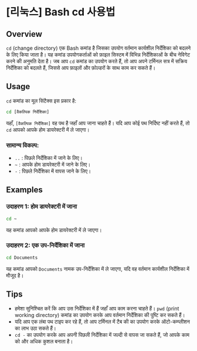 # [리눅스] Bash cd 사용법

## Overview
`cd` (change directory) एक Bash कमांड है जिसका उपयोग वर्तमान कार्यशील निर्देशिका को बदलने के लिए किया जाता है। यह कमांड उपयोगकर्ताओं को फ़ाइल सिस्टम में विभिन्न निर्देशिकाओं के बीच नेविगेट करने की अनुमति देता है। जब आप `cd` कमांड का उपयोग करते हैं, तो आप अपने टर्मिनल सत्र में सक्रिय निर्देशिका को बदलते हैं, जिससे आप फ़ाइलों और फ़ोल्डरों के साथ काम कर सकते हैं।

## Usage
`cd` कमांड का मूल सिंटैक्स इस प्रकार है:

```bash
cd [वैकल्पिक निर्देशिका]
```

यहाँ, `[वैकल्पिक निर्देशिका]` वह पथ है जहाँ आप जाना चाहते हैं। यदि आप कोई पथ निर्दिष्ट नहीं करते हैं, तो `cd` आपको आपके होम डायरेक्टरी में ले जाएगा।

### सामान्य विकल्प:
- `..` : पिछले निर्देशिका में जाने के लिए।
- `~` : आपके होम डायरेक्टरी में जाने के लिए।
- `-` : पिछले निर्देशिका में वापस जाने के लिए।

## Examples
### उदाहरण 1: होम डायरेक्टरी में जाना
```bash
cd ~
```
यह कमांड आपको आपके होम डायरेक्टरी में ले जाएगा।

### उदाहरण 2: एक उप-निर्देशिका में जाना
```bash
cd Documents
```
यह कमांड आपको `Documents` नामक उप-निर्देशिका में ले जाएगा, यदि वह वर्तमान कार्यशील निर्देशिका में मौजूद है।

## Tips
- हमेशा सुनिश्चित करें कि आप उस निर्देशिका में हैं जहाँ आप काम करना चाहते हैं। `pwd` (print working directory) कमांड का उपयोग करके आप वर्तमान निर्देशिका की पुष्टि कर सकते हैं।
- यदि आप एक लंबा पथ टाइप कर रहे हैं, तो आप टर्मिनल में टैब की का उपयोग करके ऑटो-कम्प्लीशन का लाभ उठा सकते हैं।
- `cd -` का उपयोग करके आप अपनी पिछली निर्देशिका में जल्दी से वापस जा सकते हैं, जो आपके काम को और अधिक कुशल बनाता है।